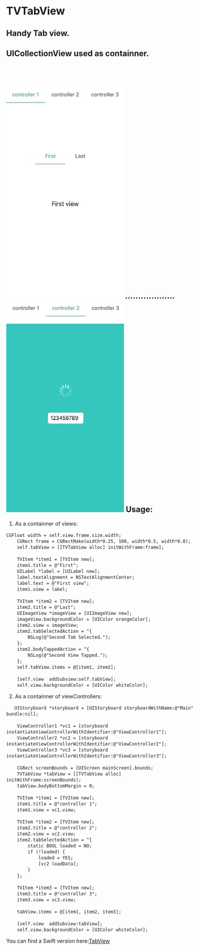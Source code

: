 # TVTabView
Handy Tab view.
---
UICollectionView used as containner.<br><br><br><br>
![TV1](https://github.com/DingHub/ScreenShots/blob/master/TVTabView/1.png)................... ![TV0](https://github.com/DingHub/ScreenShots/blob/master/TVTabView/0.png)
Usage:
---
1. As a containner of views:
```
CGFloat width = self.view.frame.size.width;
    CGRect frame = CGRectMake(width*0.25, 100, width*0.5, width*0.8);
    self.tabView = [[TVTabView alloc] initWithFrame:frame];
    
    TVItem *item1 = [TVItem new];
    item1.title = @"First";
    UILabel *label = [UILabel new];
    label.textAlignment = NSTextAlignmentCenter;
    label.text = @"First view";
    item1.view = label;
    
    TVItem *item2 = [TVItem new];
    item2.title = @"Last";
    UIImageView *imageView = [UIImageView new];
    imageView.backgroundColor = [UIColor orangeColor];
    item2.view = imageView;
    item2.tabSelectedAction = ^{
        NSLog(@"Second Tab Selected.");
    };
    item2.bodyTappedAction = ^{
        NSLog(@"Second View Tapped.");
    };
    self.tabView.items = @[item1, item2];
    
    [self.view  addSubview:self.tabView];
    self.view.backgroundColor = [UIColor whiteColor];
```
2. As a containner of viewControllers:
```
   UIStoryboard *storyboard = [UIStoryboard storyboardWithName:@"Main" bundle:nil];
    
    ViewController1 *vc1 = [storyboard instantiateViewControllerWithIdentifier:@"ViewController1"];
    ViewController2 *vc2 = [storyboard instantiateViewControllerWithIdentifier:@"ViewController2"];
    ViewController3 *vc3 = [storyboard instantiateViewControllerWithIdentifier:@"ViewController3"];
    
    CGRect screenBounds = [UIScreen mainScreen].bounds;
    TVTabView *tabView = [[TVTabView alloc] initWithFrame:screenBounds];
    tabView.bodyBottomMargin = 0;
    
    TVItem *item1 = [TVItem new];
    item1.title = @"controller 1";
    item1.view = vc1.view;
    
    TVItem *item2 = [TVItem new];
    item2.title = @"controller 2";
    item2.view = vc2.view;
    item2.tabSelectedAction = ^{
        static BOOL loaded = NO;
        if (!loaded) {
            loaded = YES;
            [vc2 loadData];
        }
    };
    
    TVItem *item3 = [TVItem new];
    item3.title = @"controller 3";
    item3.view = vc3.view;
    
    tabView.items = @[item1, item2, item3];
    
    [self.view  addSubview:tabView];
    self.view.backgroundColor = [UIColor whiteColor];
```
You can find a Swift version here:[TabView](https://github.com/DingHub/TabView)
